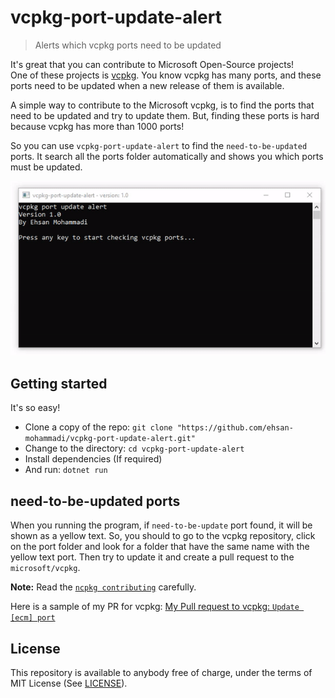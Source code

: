 # vcpkg-port-update-alert

> Alerts which vcpkg ports need to be updated

It's great that you can contribute to Microsoft Open-Source projects!
<br/>
One of these projects is [vcpkg](https://github.com/microsoft/vcpkg). You know vcpkg has many ports, and these ports need to be updated when a new release of them is available.

A simple way to contribute to the Microsoft vcpkg, is to find the ports that need to be updated and try to update them. But, finding these ports is hard because vcpkg has more than 1000 ports!

So you can use `vcpkg-port-update-alert` to find the `need-to-be-updated` ports. It search all the ports folder automatically and shows you which ports must be updated.

<p align="center"><img src="https://github.com/ehsan-mohammadi/vcpkg-port-update-alert/blob/master/Images/vcpkg-port-update-alert-gif.gif"/></p>

## Getting started

It's so easy!

- Clone a copy of the repo: `git clone "https://github.com/ehsan-mohammadi/vcpkg-port-update-alert.git"`
- Change to the directory: `cd vcpkg-port-update-alert`
- Install dependencies (If required)
- And run: `dotnet run`

## need-to-be-updated ports

When you running the program, if `need-to-be-update` port found, it will be shown as a yellow text. So, you should to go to the vcpkg repository, click on the port folder and look for a folder that have the same name with the yellow text port. Then try to update it and create a pull request to the `microsoft/vcpkg`.

**Note:** Read the [`ncpkg contributing`](https://github.com/microsoft/vcpkg/blob/master/CONTRIBUTING.md) carefully.

Here is a sample of my PR for vcpkg: [My Pull request to vcpkg: `Update [ecm] port`](https://github.com/microsoft/vcpkg/pull/7457)

## License

This repository is available to anybody free of charge, under the terms of MIT License (See [LICENSE](../master/LICENSE)).